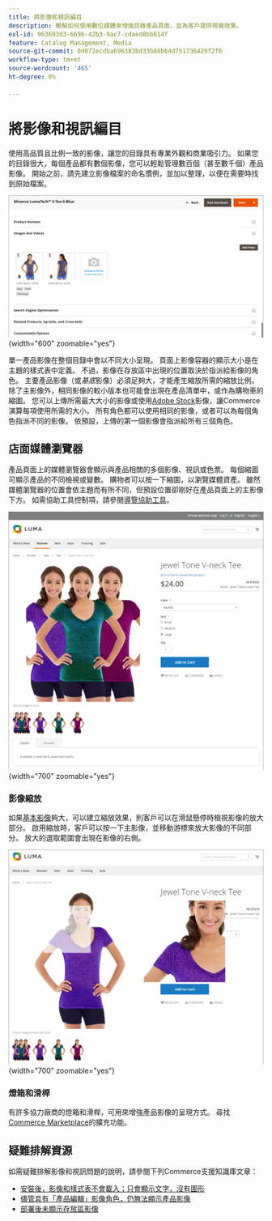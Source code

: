 ```yaml
---
title: 將影像和視訊編目
description: 瞭解如何使用數位媒體來增強目錄產品頁面，並為客戶提供視覺效果。
exl-id: 963693d3-669b-42b3-9ac7-cdaed8bb614f
feature: Catalog Management, Media
source-git-commit: 0d072ecdba696383bd33b88b64d751736429f2f6
workflow-type: tm+mt
source-wordcount: '465'
ht-degree: 0%

---
```


# 將影像和視訊編目

使用高品質且比例一致的影像，讓您的目錄具有專業外觀和商業吸引力。 如果您的目錄很大，每個產品都有數個影像，您可以輕鬆管理數百個（甚至數千個）產品影像。 開始之前，請先建立影像檔案的命名慣例，並加以整理，以便在需要時找到原始檔案。

![產品影像](./assets/product-images-videos-swatch.png){width="600" zoomable="yes"}

單一產品影像在整個目錄中會以不同大小呈現。 頁面上影像容器的顯示大小是在主題的樣式表中定義。 不過，影像在存放區中出現的位置取決於指派給影像的角色。 主要產品影像（或&#x200B;_基底_&#x200B;影像）必須足夠大，才能產生縮放所需的縮放比例。 除了主影像外，相同影像的較小版本也可能會出現在產品清單中，或作為購物車的縮圖。 您可以上傳所需最大大小的影像或使用[Adobe Stock](../content-design/adobe-stock.md)影像，讓Commerce演算每項使用所需的大小。 所有角色都可以使用相同的影像，或者可以為每個角色指派不同的影像。 依預設，上傳的第一個影像會指派給所有三個角色。

## 店面媒體瀏覽器

產品頁面上的媒體瀏覽器會顯示與產品相關的多個影像、視訊或色票。 每個縮圖可顯示產品的不同檢視或變數。 購物者可以按一下縮圖，以瀏覽媒體資產。 雖然媒體瀏覽器的位置會依主題而有所不同，但預設位置卻剛好在產品頁面上的主影像下方。 如需協助工具控制項，請參閱[導覽協助工具](../getting-started/navigation-accessibility.md)。

![店面媒體瀏覽器](./assets/storefront-thumbnail-gallery.png){width="700" zoomable="yes"}

### 影像縮放

如果[基本影像](product-image.md)夠大，可以建立縮放效果，則客戶可以在滑鼠懸停時檢視影像的放大部分。 啟用縮放時，客戶可以按一下主影像，並移動游標來放大影像的不同部分。 放大的選取範圍會出現在影像的右側。

![影像縮放](./assets/storefront-image-zoom.png){width="700" zoomable="yes"}

### 燈箱和滑桿

有許多協力廠商的燈箱和滑桿，可用來增強產品影像的呈現方式。 尋找[Commerce Marketplace](../getting-started/commerce-marketplace.md)的擴充功能。

## 疑難排解資源

如需疑難排解影像和視訊問題的說明，請參閱下列Commerce支援知識庫文章：

- [安裝後，影像和樣式表不會載入；只會顯示文字，沒有圖形](https://experienceleague.adobe.com/docs/commerce-knowledge-base/kb/troubleshooting/storefront/after-installing-images-and-stylesheets-do-not-load-only-text-displays-no-graphics.html?lang=zh-Hant)
- [儘管具有「產品編輯」影像角色，仍無法顯示產品影像](https://experienceleague.adobe.com/docs/commerce-knowledge-base/kb/troubleshooting/storefront/product-images-do-not-display-despite-product-edit-image-roles.html?lang=zh-Hant)
- [部署後未顯示存放區影像](https://experienceleague.adobe.com/docs/commerce-knowledge-base/kb/troubleshooting/storefront/store-images-not-displayed-after-deployment.html?lang=zh-Hant)
